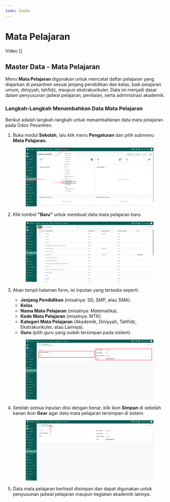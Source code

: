 ```yaml
---
icon: books
---
```


# Mata Pelajaran

Video \[]

## Master Data - Mata Pelajaran

Menu **Mata Pelajaran** digunakan untuk mencatat daftar pelajaran yang diajarkan di pesantren sesuai jenjang pendidikan dan kelas, baik pelajaran umum, diniyyah, tahfidz, maupun ekstrakurikuler. Data ini menjadi dasar dalam penyusunan jadwal pelajaran, penilaian, serta administrasi akademik.

### Langkah-Langkah Menambahkan Data Mata Pelajaran

Berikut adalah langkah-langkah untuk menambahknan data mata pelajaran pada Odoo Pesantren.

1.  Buka modul **Sekolah**, lalu klik menu **Pengaturan** dan pilih submenu **Mata Pelajaran.**

    <figure><img src="../../.gitbook/assets/images-268 (1).png" alt=""><figcaption></figcaption></figure>


2.  Klik tombol **"Baru"** untuk membuat data mata pelajaran baru.

    <figure><img src="../../.gitbook/assets/images-269.png" alt=""><figcaption></figcaption></figure>


3.  Akan tampil halaman form, isi inputan yang tersedia seperti:

    * **Jenjang Pendidikan** (misalnya: SD, SMP, atau SMA).
    * **Kelas**
    * **Nama Mata Pelajaran** (misalnya: Matematika).
    * **Kode Mata Pelajaran** (misalnya: MTK).
    * **Kategori Mata Pelajaran** (Akademik, Diniyyah, Tahfidz, Ekstrakurikuler, atau Lainnya).
    * **Guru** (pilih guru yang sudah tersimpan pada sistem).

    <figure><img src="../../.gitbook/assets/images-270.png" alt=""><figcaption></figcaption></figure>


4.  Setelah semua inputan diisi dengan benar, klik ikon **Simpan** di sebelah kanan ikon **Gear** agar data mata pelajaran tersimpan di sistem.

    <figure><img src="../../.gitbook/assets/images-271.png" alt=""><figcaption></figcaption></figure>


5. Data mata pelajaran berhasil disimpan dan dapat digunakan untuk penyusunan jadwal pelajaran maupun kegiatan akademik lainnya.

